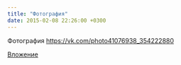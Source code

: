 ```yaml
---
title: "Фотография"
date: 2015-02-08 22:26:00 +0300
---
```


Фотография
https://vk.com/photo41076938_354222880

[Вложение](https://vk.com/photo41076938_354222880)
